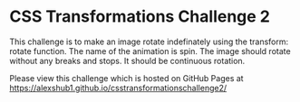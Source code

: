 # CSS Transformations Challenge 2

This challenge is to make an image rotate indefinately using the transform: rotate function. The name of the animation is spin. 
The image should rotate without any breaks and stops. It should be continuous rotation.

Please view this challenge which is hosted on GitHub Pages at https://alexshub1.github.io/csstransformationschallenge2/ 